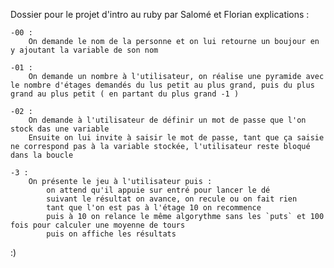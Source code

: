Dossier pour le projet d'intro au ruby par Salomé et Florian
explications : 

	-00 :
		On demande le nom de la personne et on lui retourne un boujour en y ajoutant la variable de son nom

	-01 :
		On demande un nombre à l'utilisateur, on réalise une pyramide avec le nombre d'étages demandés du lus petit au plus grand, puis du plus grand au plus petit ( en partant du plus grand -1 )

	-02 :
		On demande à l'utilisateur de définir un mot de passe que l'on stock das une variable
		Ensuite on lui invite à saisir le mot de passe, tant que ça saisie ne correspond pas à la variable stockée, l'utilisateur reste bloqué dans la boucle

	-3 :
		On présente le jeu à l'utilisateur puis :
			on attend qu'il appuie sur entré pour lancer le dé
			suivant le résultat on avance, on recule ou on fait rien
			tant que l'on est pas à l'étage 10 on recommence
			puis à 10 on relance le même algorythme sans les `puts` et 100 fois pour calculer une moyenne de tours
			puis on affiche les résultats

:)
